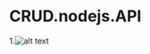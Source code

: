 # CRUD.nodejs.API

1.![alt text](https://raw.githubusercontent.com/IlyasaPunjungWicaksono/CRUD.nodejs.API/master/path/to/1.png)
